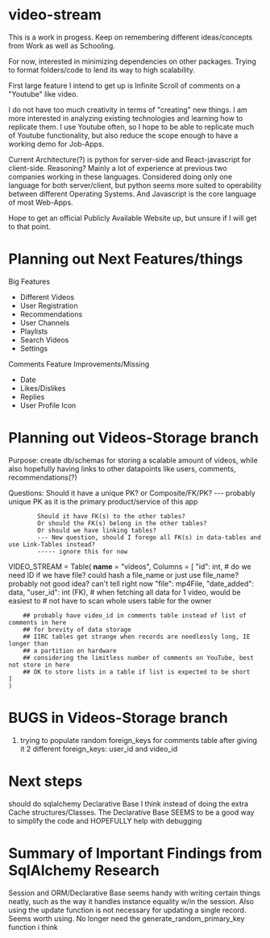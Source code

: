 # video-stream
This is a work in progess. Keep on remembering different ideas/concepts from
Work as well as Schooling.

For now, interested in minimizing dependencies on other packages.
Trying to format folders/code to lend its way to high scalability.

First large feature I intend to get up is Infinite Scroll of comments
on a "Youtube" like video.

I do not have too much creativity in terms of "creating" new things.
I am more interested in analyzing existing technologies and 
learning how to replicate them.
I use Youtube often, so I hope to be able to 
replicate much of Youtube functionality, but also reduce 
the scope enough to have a working demo for Job-Apps.

Current Architecture(?) is python for server-side and React-javascript for client-side.
Reasoning? Mainly a lot of experience at previous two companies working in these languages.
Considered doing only one language for both server/client, but python seems more 
suited to operability between different Operating Systems. And Javascript is the core
language of most Web-Apps.

Hope to get an official Publicly Available Website up, but unsure if I will get to
that point.


# Planning out Next Features/things

Big Features
- Different Videos
- User Registration
- Recommendations
- User Channels
- Playlists
- Search Videos
- Settings

Comments Feature Improvements/Missing
- Date
- Likes/Dislikes
- Replies
- User Profile Icon


# Planning out Videos-Storage branch

Purpose: create db/schemas for storing a scalable amount of videos,
            while also hopefully having links to other datapoints like users, comments,
            recommendations(?)

Questions: Should it have a unique PK? or Composite/FK/PK?
            --- probably unique PK as it is the primary product/service of this app

            Should it have FK(s) to the other tables?
            Or should the FK(s) belong in the other tables?
            Or should we have linking tables?
            --- New question, should I forego all FK(s) in data-tables and use Link-Tables instead?
            ----- ignore this for now
    
VIDEO_STREAM = Table(
    __name__ = "videos",
    Columns = [
        "id": int, # do we need ID if we have file? could hash a file_name or just use file_name? probably not good idea? can't tell right now
        "file": mp4File,
        "date_added": data,
        "user_id": int (FK), # when fetching all data for 1 video, would be easiest to 
        # not have to scan whole users table for the owner
    
        ## probably have video_id in comments table instead of list of comments in here
        ## for brevity of data storage
        ## IIRC tables get strange when records are needlessly long, IE longer than
        ## a partition on hardware
        ## considering the limitless number of comments on YouTube, best not store in here
        ## OK to store lists in a table if list is expected to be short
    ]   
    )

# BUGS in Videos-Storage branch
1) trying to populate random foreign_keys for comments table
after giving it 2 different foreign_keys: user_id and video_id

# Next steps
should do sqlalchemy Declarative Base I think instead of doing
the extra Cache structures/Classes. The Declarative Base SEEMS
to be a good way to simplify the code and HOPEFULLY help with 
debugging

# Summary of Important Findings from SqlAlchemy Research
Session and ORM/Declarative Base
seems handy with writing certain things neatly,
such as the way it handles instance equality w/in the session.
Also using the update function is not necessary for
updating a single record. Seems worth using.
No longer need the generate_random_primary_key function i think
